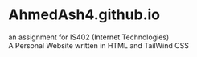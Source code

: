 # AhmedAsh4.github.io
an assignment for IS402 (Internet Technologies) <br>
A Personal Website written in HTML and TailWind CSS
